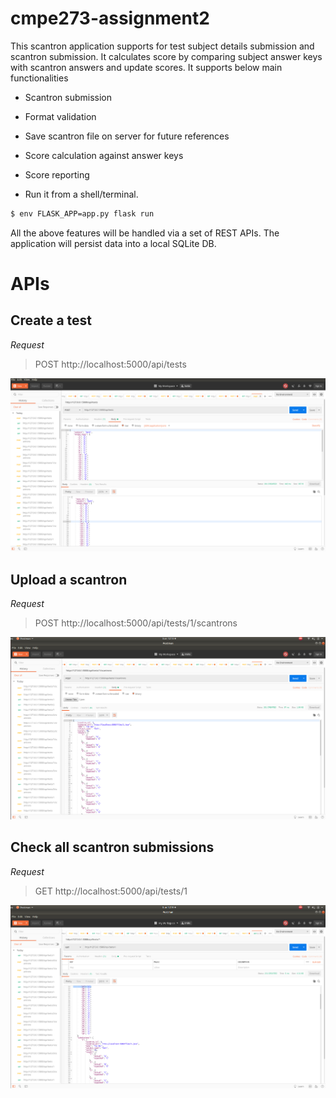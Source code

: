 # cmpe273-assignment2

This scantron application supports for test subject details submission and scantron submission. It calculates score by comparing subject answer keys with scantron answers and update scores.
It supports below main functionalities

* Scantron submission
* Format validation
* Save scantron file on server for future references
* Score calculation against answer keys
* Score reporting

* Run it from a shell/terminal.

```sh
$ env FLASK_APP=app.py flask run
```

All the above features will be handled via a set of REST APIs. The application will persist data into a local SQLite DB.

# APIs

## Create a test

_Request_

> POST http://localhost:5000/api/tests

![](create_test_api.png)

## Upload a scantron

_Request_

> POST http://localhost:5000/api/tests/1/scantrons

![](upload_scantron_api.png)


## Check all scantron submissions

_Request_

> GET http://localhost:5000/api/tests/1

![](check_all_scantron_api.png)



